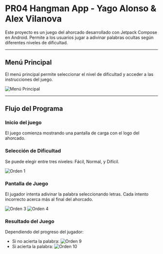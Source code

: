 
# PR04 Hangman App - Yago Alonso & Alex Vilanova

Este proyecto es un juego del ahorcado desarrollado con Jetpack Compose en Android. Permite a los usuarios jugar a adivinar palabras ocultas según diferentes niveles de dificultad.

---

## Menú Principal
El menú principal permite seleccionar el nivel de dificultad y acceder a las instrucciones del juego.

![Menú Principal](ImagenesReadme/menu.png)

---

## Flujo del Programa

### Inicio del juego
El juego comienza mostrando una pantalla de carga con el logo del ahorcado.

### Selección de Dificultad
Se puede elegir entre tres niveles: Fácil, Normal, y Difícil.

![Orden 1](ImagenesReadme/menu.png)

### Pantalla de Juego
El jugador intenta adivinar la palabra seleccionando letras. Cada intento incorrecto acerca más al final del ahorcado.

![Orden 3](ImagenesReadme/orden3.png)
![Orden 4](ImagenesReadme/orden4.png)

### Resultado del Juego
Dependiendo del progreso del jugador:
- Si no acierta la palabra:
  ![Orden 9](ImagenesReadme/orden9.png)
- Si acierta la palabra:
  ![Orden 10](ImagenesReadme/orden10.png)
